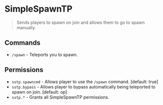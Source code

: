 # SimpleSpawnTP

> Sends players to spawn on join and allows them to go to spawn manually.

## Commands

- `/spawn` - Teleports you to spawn.

## Permissions

- `sstp.spawncmd` - Allows player to use the `/spawn` command. [default: true]
- `sstp.bypass` - Allows player to bypass automatically being teleported to spawn on join. [default: op]
- `sstp.*` - Grants all SimpleSpawnTP permissions.